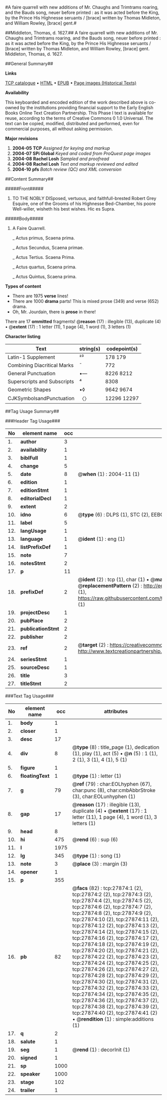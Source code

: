 #A faire quarrell with new additions of Mr. Chaughs and Trimtrams roaring, and the Bauds song, neuer before printed : as it was acted before the King, by the Prince His Highnesse seruants / [brace] written by Thomas Midleton, and William Rowley, [brace] gent.#

##Middleton, Thomas, d. 1627.##
A faire quarrell with new additions of Mr. Chaughs and Trimtrams roaring, and the Bauds song, neuer before printed : as it was acted before the King, by the Prince His Highnesse seruants / [brace] written by Thomas Midleton, and William Rowley, [brace] gent.
Middleton, Thomas, d. 1627.

##General Summary##

**Links**

[TCP catalogue](http://www.ota.ox.ac.uk/tcp/)  • 
[HTML](http://tei.it.ox.ac.uk/tcp/Texts-HTML/free/A07/A07528.html)  • 
[EPUB](http://tei.it.ox.ac.uk/tcp/Texts-EPUB/free/A07/A07528.epub) • 
[Page images (Historical Texts)](https://data.historicaltexts.jisc.ac.uk/view?pubId=eebo-24785945e&pageId=eebo-24785945e-27874-1)

**Availability**

This keyboarded and encoded edition of the
	       work described above is co-owned by the institutions
	       providing financial support to the Early English Books
	       Online Text Creation Partnership. This Phase I text is
	       available for reuse, according to the terms of Creative
	       Commons 0 1.0 Universal. The text can be copied,
	       modified, distributed and performed, even for
	       commercial purposes, all without asking permission.

**Major revisions**

1. __2004-05__ __TCP__ *Assigned for keying and markup*
1. __2004-07__ __SPi Global__ *Keyed and coded from ProQuest page images*
1. __2004-08__ __Rachel Losh__ *Sampled and proofread*
1. __2004-08__ __Rachel Losh__ *Text and markup reviewed and edited*
1. __2004-10__ __pfs__ *Batch review (QC) and XML conversion*

##Content Summary##

#####Front#####

1. TO THE NOBLY DISposed, vertuous, and faithfull-brested Robert Grey Esquire, one of the Grooms of his Highnesse Bed-Chamber, his poore Well-willer, wisheth his best wishes. Hic es Supra.

#####Body#####

1. A Faire Quarrell.

    _ Actus primus, Scaena prima.

    _ Actus Secundus, Scaena primae.

    _ Actus Tertius. Scaena Prima.

    _ Actus quartus, Scaena prima.

    _ Actus Quintus, Scaena prima.

**Types of content**

  * There are 1975 **verse** lines!
  * There are 1000 **drama** parts! This is mixed prose (349) and verse (652) drama.
  * Oh, Mr. Jourdain, there is **prose** in there!

There are 17 **ommitted** fragments! 
 @__reason__ (17) : illegible (13), duplicate (4)  •  @__extent__ (17) : 1 letter (11), 1 page (4), 1 word (1), 3 letters (1)

**Character listing**


|Text|string(s)|codepoint(s)|
|---|---|---|
|Latin-1 Supplement|²³|178 179|
|Combining             Diacritical Marks|̄|772|
|General Punctuation|•—|8226 8212|
|Superscripts             and Subscripts|⁴|8308|
|Geometric Shapes|▪◊|9642 9674|
|CJKSymbolsandPunctuation|〈〉|12296 12297|

##Tag Usage Summary##

###Header Tag Usage###

|No|element name|occ|attributes|
|---|---|---|---|
|1.|__author__|3||
|2.|__availability__|1||
|3.|__biblFull__|1||
|4.|__change__|5||
|5.|__date__|8| @__when__ (1) : 2004-11 (1)|
|6.|__edition__|1||
|7.|__editionStmt__|1||
|8.|__editorialDecl__|1||
|9.|__extent__|2||
|10.|__idno__|6| @__type__ (6) : DLPS (1), STC (2), EEBO-CITATION (1), OCLC (1), VID (1)|
|11.|__label__|5||
|12.|__langUsage__|1||
|13.|__language__|1| @__ident__ (1) : eng (1)|
|14.|__listPrefixDef__|1||
|15.|__note__|7||
|16.|__notesStmt__|2||
|17.|__p__|11||
|18.|__prefixDef__|2| @__ident__ (2) : tcp (1), char (1)  •  @__matchPattern__ (2) : ([0-9\-]+):([0-9IVX]+) (1), (.+) (1)  •  @__replacementPattern__ (2) : http://eebo.chadwyck.com/downloadtiff?vid=$1&page=$2 (1), https://raw.githubusercontent.com/textcreationpartnership/Texts/master/tcpchars.xml#$1 (1)|
|19.|__projectDesc__|1||
|20.|__pubPlace__|2||
|21.|__publicationStmt__|2||
|22.|__publisher__|2||
|23.|__ref__|2| @__target__ (2) : https://creativecommons.org/publicdomain/zero/1.0/ (1), http://www.textcreationpartnership.org/docs/. (1)|
|24.|__seriesStmt__|1||
|25.|__sourceDesc__|1||
|26.|__title__|3||
|27.|__titleStmt__|2||


###Text Tag Usage###

|No|element name|occ|attributes|
|---|---|---|---|
|1.|__body__|1||
|2.|__closer__|1||
|3.|__desc__|17||
|4.|__div__|8| @__type__ (8) : title_page (1), dedication (1), play (1), act (5)  •  @__n__ (5) : 1 (1), 2 (1), 3 (1), 4 (1), 5 (1)|
|5.|__figure__|1||
|6.|__floatingText__|1| @__type__ (1) : letter (1)|
|7.|__g__|79| @__ref__ (79) : char:EOLhyphen (67), char:punc (8), char:cmbAbbrStroke (3), char:EOLunhyphen (1)|
|8.|__gap__|17| @__reason__ (17) : illegible (13), duplicate (4)  •  @__extent__ (17) : 1 letter (11), 1 page (4), 1 word (1), 3 letters (1)|
|9.|__head__|8||
|10.|__hi__|475| @__rend__ (6) : sup (6)|
|11.|__l__|1975||
|12.|__lg__|345| @__type__ (1) : song (1)|
|13.|__note__|3| @__place__ (3) : margin (3)|
|14.|__opener__|1||
|15.|__p__|355||
|16.|__pb__|82| @__facs__ (82) : tcp:27874:1 (2), tcp:27874:2 (2), tcp:27874:3 (2), tcp:27874:4 (2), tcp:27874:5 (2), tcp:27874:6 (2), tcp:27874:7 (2), tcp:27874:8 (2), tcp:27874:9 (2), tcp:27874:10 (2), tcp:27874:11 (2), tcp:27874:12 (2), tcp:27874:13 (2), tcp:27874:14 (2), tcp:27874:15 (2), tcp:27874:16 (2), tcp:27874:17 (2), tcp:27874:18 (2), tcp:27874:19 (2), tcp:27874:20 (2), tcp:27874:21 (2), tcp:27874:22 (2), tcp:27874:23 (2), tcp:27874:24 (2), tcp:27874:25 (2), tcp:27874:26 (2), tcp:27874:27 (2), tcp:27874:28 (2), tcp:27874:29 (2), tcp:27874:30 (2), tcp:27874:31 (2), tcp:27874:32 (2), tcp:27874:33 (2), tcp:27874:34 (2), tcp:27874:35 (2), tcp:27874:36 (2), tcp:27874:37 (2), tcp:27874:38 (2), tcp:27874:39 (2), tcp:27874:40 (2), tcp:27874:41 (2)  •  @__rendition__ (1) : simple:additions (1)|
|17.|__q__|2||
|18.|__salute__|1||
|19.|__seg__|1| @__rend__ (1) : decorInit (1)|
|20.|__signed__|1||
|21.|__sp__|1000||
|22.|__speaker__|1000||
|23.|__stage__|102||
|24.|__trailer__|1||
